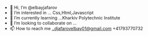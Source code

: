 - 👋 Hi, I’m @elbayjafarov
- 👀 I’m interested in ... Css,Html,Javascript
- 🌱 I’m currently learning ...Kharkiv Polytechnic Institute
- 💞️ I’m looking to collaborate on ...
- 📫 How to reach me ..djafarovelbay01@gmail.com   +41793770732
